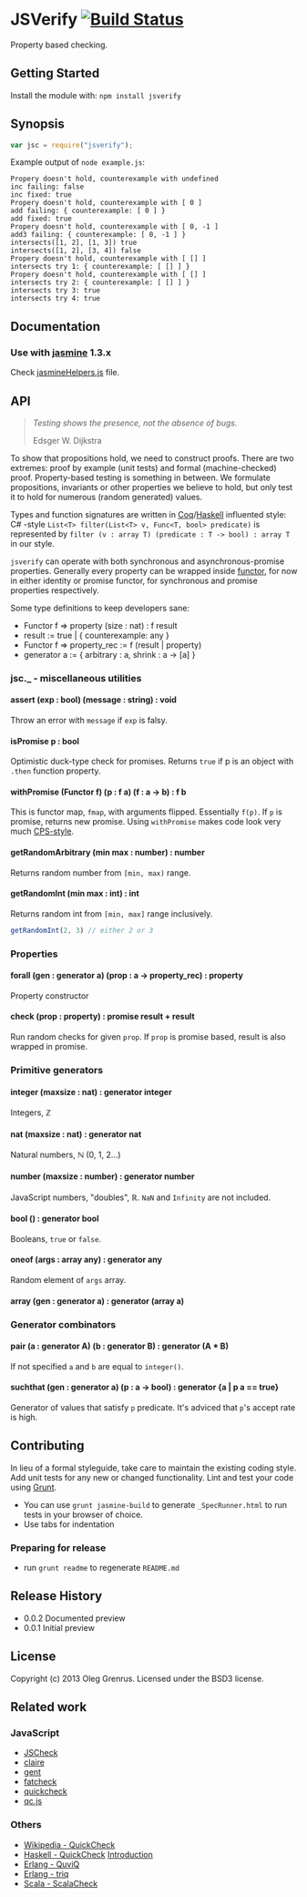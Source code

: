 
# JSVerify [![Build Status](https://secure.travis-ci.org/phadej/jsverify.png?branch=master)](http://travis-ci.org/phadej/jsverify)

Property based checking.

## Getting Started
Install the module with: `npm install jsverify`

## Synopsis

```js
var jsc = require("jsverify");
```

Example output of `node example.js`:

```
Propery doesn't hold, counterexample with undefined
inc failing: false
inc fixed: true
Propery doesn't hold, counterexample with [ 0 ]
add failing: { counterexample: [ 0 ] }
add fixed: true
Propery doesn't hold, counterexample with [ 0, -1 ]
add3 failing: { counterexample: [ 0, -1 ] }
intersects([1, 2], [1, 3]) true
intersects([1, 2], [3, 4]) false
Propery doesn't hold, counterexample with [ [] ]
intersects try 1: { counterexample: [ [] ] }
Propery doesn't hold, counterexample with [ [] ]
intersects try 2: { counterexample: [ [] ] }
intersects try 3: true
intersects try 4: true
```

## Documentation

### Use with [jasmine](http://pivotal.github.io/jasmine/) 1.3.x

Check [jasmineHelpers.js](speclib/jasmineHelpers.js) file.

## API

> _Testing shows the presence, not the absence of bugs._
>
> Edsger W. Dijkstra

To show that propositions hold, we need to construct proofs.
There are two extremes: proof by example (unit tests) and formal (machine-checked) proof.
Property-based testing is something in between.
We formulate propositions, invariants or other properties we believe to hold, but
only test it to hold for numerous (random generated) values.

Types and function signatures are written in [Coq](http://coq.inria.fr/)/[Haskell](http://www.haskell.org/haskellwiki/Haskell) influented style:
C# -style `List<T> filter(List<T> v, Func<T, bool> predicate)` is represented by
`filter (v : array T) (predicate : T -> bool) : array T` in our style.

`jsverify` can operate with both synchronous and asynchronous-promise properties.
Generally every property can be wrapped inside [functor](http://learnyouahaskell.com/functors-applicative-functors-and-monoids),
for now in either identity or promise functor, for synchronous and promise properties respectively.

Some type definitions to keep developers sane:

- Functor f => property (size : nat) : f result
- result := true | { counterexample: any }
- Functor f => property_rec := f (result | property)
- generator a := { arbitrary : a, shrink : a -> [a] }

### jsc._ - miscellaneous utilities

#### assert (exp : bool) (message : string) : void

Throw an error with `message` if `exp` is falsy.

#### isPromise p : bool

Optimistic duck-type check for promises.
Returns `true` if p is an object with `.then` function property.

#### withPromise (Functor f) (p : f a) (f : a -> b) : f b

This is functor map, `fmap`, with arguments flipped.
Essentially `f(p)`. If `p` is promise, returns new promise.
Using `withPromise` makes code look very much [CPS-style](http://en.wikipedia.org/wiki/Continuation-passing_style).

#### getRandomArbitrary (min max : number) : number

Returns random number from `[min, max)` range.

#### getRandomInt (min max : int) : int

Returns random int from `[min, max]` range inclusively.

```js
getRandomInt(2, 3) // either 2 or 3
```

### Properties

#### forall (gen : generator a) (prop : a -> property_rec) : property

Property constructor

#### check (prop : property) : promise result + result

Run random checks for given `prop`. If `prop` is promise based, result is also wrapped in promise.

### Primitive generators

#### integer (maxsize : nat) : generator integer

Integers, ℤ

#### nat (maxsize : nat) : generator nat

Natural numbers, ℕ (0, 1, 2...)

#### number (maxsize : number) : generator number

JavaScript numbers, "doubles", ℝ. `NaN` and `Infinity` are not included.

#### bool () : generator bool

Booleans, `true` or `false`.

#### oneof (args : array any) : generator any

Random element of `args` array.

#### array (gen : generator a) : generator (array a)

### Generator combinators

#### pair (a : generator A) (b : generator B) : generator (A * B)

If not specified `a` and `b` are equal to `integer()`.

#### suchthat (gen : generator a) (p : a -> bool) : generator {a | p a == true}

Generator of values that satisfy `p` predicate. It's adviced that `p`'s accept rate is high.

## Contributing

In lieu of a formal styleguide, take care to maintain the existing coding style. Add unit tests for any new or changed functionality. Lint and test your code using [Grunt](http://gruntjs.com/).

- You can use `grunt jasmine-build` to generate `_SpecRunner.html` to run tests in your browser of choice.
- Use tabs for indentation

### Preparing for release

- run `grunt readme` to regenerate `README.md`

## Release History

- 0.0.2 Documented preview
- 0.0.1 Initial preview

## License

Copyright (c) 2013 Oleg Grenrus. Licensed under the BSD3 license.

## Related work

### JavaScript

- [JSCheck](http://www.jscheck.org/)
- [claire](https://npmjs.org/package/claire)
- [gent](https://npmjs.org/package/gent)
- [fatcheck](https://npmjs.org/package/fatcheck)
- [quickcheck](https://npmjs.org/package/quickcheck)
- [qc.js](https://bitbucket.org/darrint/qc.js/)

### Others

- [Wikipedia - QuickCheck](http://en.wikipedia.org/wiki/QuickCheck)
- [Haskell - QuickCheck](http://hackage.haskell.org/package/QuickCheck) [Introduction](http://www.haskell.org/haskellwiki/Introduction_to_QuickCheck1)
- [Erlang - QuviQ](http://www.quviq.com/index.html)
- [Erlang - triq](https://github.com/krestenkrab/triq)
- [Scala - ScalaCheck](https://github.com/rickynils/scalacheck)
